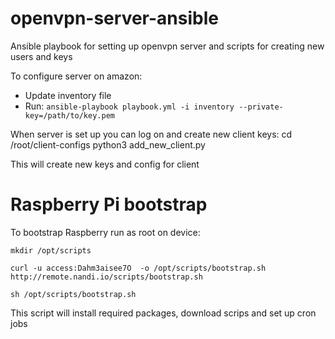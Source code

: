 # openvpn-server-ansible
Ansible playbook for setting up openvpn server and scripts for creating new users and keys

To configure server on amazon:
- Update inventory file
- Run:
`ansible-playbook playbook.yml -i inventory --private-key=/path/to/key.pem`

When server is set up you can log on and create new client keys:
cd /root/client-configs
python3 add_new_client.py

This will create new keys and config for client


# Raspberry Pi bootstrap
To bootstrap Raspberry run as root on device:

`mkdir /opt/scripts`

`curl -u access:Dahm3aisee7O  -o /opt/scripts/bootstrap.sh http://remote.nandi.io/scripts/bootstrap.sh`

`sh /opt/scripts/bootstrap.sh`

This script will install required packages, download scrips and set up cron jobs
